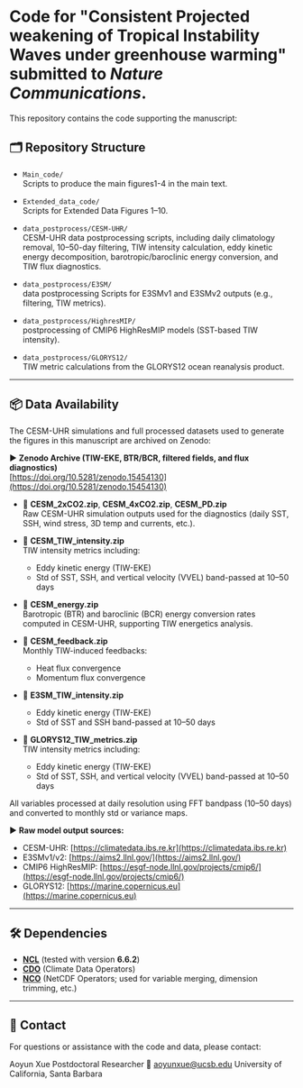 # Code for "Consistent Projected weakening of Tropical Instability Waves under greenhouse warming" submitted to *Nature Communications*.

This repository contains the code supporting the manuscript:

## 🗂️ Repository Structure

- `Main_code/`  
  Scripts to produce the main figures1-4 in the main text.
  
- `Extended_data_code/`  
  Scripts for Extended Data Figures 1–10.

- `data_postprocess/CESM-UHR/`  
  CESM-UHR  data postprocessing scripts, including daily climatology removal, 10–50-day filtering, TIW intensity calculation, eddy kinetic energy decomposition, barotropic/baroclinic energy conversion, and TIW flux diagnostics.

- `data_postprocess/E3SM/`  
  data postprocessing Scripts for E3SMv1 and E3SMv2 outputs (e.g., filtering, TIW metrics).

- `data_postprocess/HighresMIP/`  
  postprocessing of CMIP6 HighResMIP models (SST-based TIW intensity).

- `data_postprocess/GLORYS12/`  
 TIW metric calculations from the GLORYS12 ocean reanalysis product.

---
## 📦 Data Availability

The CESM-UHR simulations and full processed datasets used to generate the figures in this manuscript are archived on Zenodo:

▶ **Zenodo Archive (TIW-EKE, BTR/BCR, filtered fields, and flux diagnostics)**  
[https://doi.org/10.5281/zenodo.15454130](https://doi.org/10.5281/zenodo.15454130)


- 🔹 **CESM_2xCO2.zip**, **CESM_4xCO2.zip**, **CESM_PD.zip**  
  Raw CESM-UHR simulation outputs used for the diagnostics (daily SST, SSH, wind stress, 3D temp and currents, etc.).
  
- 🔹 **CESM_TIW_intensity.zip**  
  TIW intensity metrics including:
  - Eddy kinetic energy (TIW-EKE)
  - Std of SST, SSH, and vertical velocity (VVEL) band-passed at 10–50 days

- 🔹 **CESM_energy.zip**  
  Barotropic (BTR) and baroclinic (BCR) energy conversion rates computed in CESM-UHR, supporting TIW energetics analysis.

- 🔹 **CESM_feedback.zip**  
  Monthly TIW-induced feedbacks:
  - Heat flux convergence
  - Momentum flux convergence

- 🔹 **E3SM_TIW_intensity.zip**  
   - Eddy kinetic energy (TIW-EKE)
   - Std of SST and SSH band-passed at 10–50 days

- 🔹 **GLORYS12_TIW_metrics.zip**  
   TIW intensity metrics including:
  - Eddy kinetic energy (TIW-EKE)
  - Std of SST, SSH, and vertical velocity (VVEL) band-passed at 10–50 days

All variables processed at daily resolution using FFT bandpass (10–50 days) and converted to monthly std or variance maps.

▶ **Raw model output sources:**
- CESM-UHR: [https://climatedata.ibs.re.kr](https://climatedata.ibs.re.kr)  
- E3SMv1/v2: [https://aims2.llnl.gov/](https://aims2.llnl.gov/)  
- CMIP6 HighResMIP: [https://esgf-node.llnl.gov/projects/cmip6/](https://esgf-node.llnl.gov/projects/cmip6/)  
- GLORYS12: [https://marine.copernicus.eu](https://marine.copernicus.eu)
---

## 🛠️ Dependencies

- [**NCL**](https://www.ncl.ucar.edu/) (tested with version **6.6.2**)  
- [**CDO**](https://code.mpimet.mpg.de/projects/cdo) (Climate Data Operators)
- [**NCO**](https://nco.sourceforge.net/) (NetCDF Operators; used for variable merging, dimension trimming, etc.)

---

## 📧 Contact
For questions or assistance with the code and data, please contact:

Aoyun Xue
Postdoctoral Researcher
📩 aoyunxue@ucsb.edu
University of California, Santa Barbara
